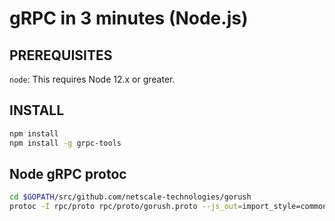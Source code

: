 # gRPC in 3 minutes (Node.js)

## PREREQUISITES

`node`: This requires Node 12.x or greater.

## INSTALL

```sh
npm install
npm install -g grpc-tools
```

## Node gRPC protoc

```sh
cd $GOPATH/src/github.com/netscale-technologies/gorush
protoc -I rpc/proto rpc/proto/gorush.proto --js_out=import_style=commonjs,binary:rpc/example/node/ --grpc_out=rpc/example/node/ --plugin=protoc-gen-grpc=`which grpc_tools_node_protoc_plugin`
```
